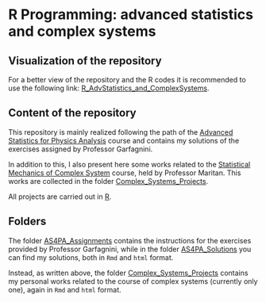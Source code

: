 # R Programming: advanced statistics and complex systems 
## Visualization of the repository
For a better view of the repository and the R codes it is recommended to use the following link: [R_AdvStatistics_and_ComplexSystems](https://nicolazomer.github.io/R_AdvStatistics_and_ComplexSystems/).

## Content of the repository
This repository is mainly realized following the path of the [Advanced Statistics for Physics Analysis](https://en.didattica.unipd.it/off/2021/LM/SC/SC2443/000ZZ/SCP8082557/N0) course and contains my solutions of the exercises assigned by Professor Garfagnini. 

In addition to this, I also present here some works related to the [Statistical Mechanics of Complex System](https://en.didattica.unipd.it/off/2021/LM/SC/SC2443/000ZZ/SCP8082536/N0) course, held by Professor Maritan. This works are collected in the folder [Complex_Systems_Projects](./Complex_Systems_Projects).

All projects are carried out in [R](https://www.r-project.org/). 

## Folders
The folder [AS4PA_Assignments](./AS4PA_Assignments) contains the instructions for the exercises provided by Professor Garfagnini, while in the folder [AS4PA_Solutions](./AS4PA_Solutions) you can find my solutions, both in `Rmd` and `html` format. 

Instead, as written above, the folder [Complex_Systems_Projects](./Complex_Systems_Projects) contains my personal works related to the course of complex systems (currently only one), again in `Rmd` and `html` format.





